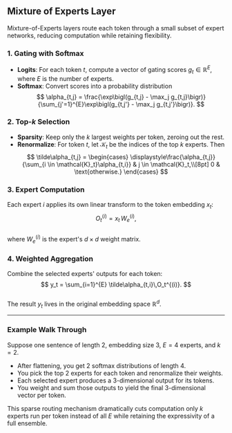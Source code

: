 
## Mixture of Experts Layer

Mixture-of-Experts layers route each token through a small subset of expert networks, reducing computation while retaining flexibility.

### 1. Gating with Softmax  
- **Logits**: For each token $t$, compute a vector of gating scores $g_t \in \mathbb{R}^E$, where $E$ is the number of experts.  
- **Softmax**: Convert scores into a probability distribution  
  $$
  \alpha_{t,j}
    = \frac{\exp\bigl(g_{t,j} - \max_j g_{t,j}\bigr)}
           {\sum_{j'=1}^{E}\exp\bigl(g_{t,j'} - \max_j g_{t,j'}\bigr)}.
  $$

### 2. Top-$k$ Selection  
- **Sparsity**: Keep only the $k$ largest weights per token, zeroing out the rest.  
- **Renormalize**: For token $t$, let $\mathcal{K}_t$ be the indices of the top $k$ experts. Then  
  $$
  \tilde\alpha_{t,j} =
    \begin{cases}
      \displaystyle\frac{\alpha_{t,j}}{\sum_{i \in \mathcal{K}_t}\alpha_{t,i}}
        & j \in \mathcal{K}_t,\\[8pt]
      0
        & \text{otherwise.}
    \end{cases}
  $$

### 3. Expert Computation  
Each expert $i$ applies its own linear transform to the token embedding $x_t$:  
$$
O_t^{(i)} = x_t\,W_e^{(i)},
$$  
where $W_e^{(i)}$ is the expert's $d \times d$ weight matrix.

### 4. Weighted Aggregation  
Combine the selected experts' outputs for each token:  
$$
y_t = \sum_{i=1}^{E} \tilde\alpha_{t,i}\,O_t^{(i)}.
$$  
The result $y_t$ lives in the original embedding space $\mathbb{R}^d$.

---

### Example Walk Through

Suppose one sentence of length 2, embedding size 3, $E=4$ experts, and $k=2$.  
- After flattening, you get 2 softmax distributions of length 4.  
- You pick the top 2 experts for each token and renormalize their weights.  
- Each selected expert produces a 3-dimensional output for its tokens.  
- You weight and sum those outputs to yield the final 3-dimensional vector per token.

This sparse routing mechanism dramatically cuts computation only $k$ experts run per token instead of all $E$ while retaining the expressivity of a full ensemble.

